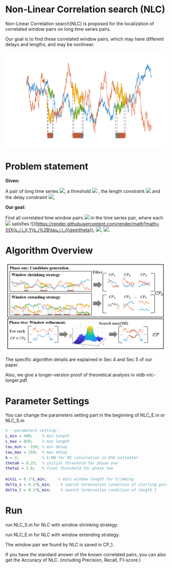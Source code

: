 # Non-Linear Correlation search (NLC)

Non-Linear Correlation search(NLC) is proposed for the localization of correlated window pairs on long time series pairs. 

Our goal is to find these correlated window pairs, which may have different delays and lengths, and may be nonlinear. 

<img src="https://github.com/zhxjz/NLC/blob/main/pics/problem.png" height="300"/>

# Problem statement

**Given:**

A pair of long time series ![](https://render.githubusercontent.com/render/math?math=(X,Y)), 
a threshold ![](https://render.githubusercontent.com/render/math?math=\theta) , 
the length constraint ![](https://render.githubusercontent.com/render/math?math=[L_{min},L_{max}]) 
and the delay constraint  ![](https://render.githubusercontent.com/render/math?math=[\tau_{min},\tau_{max}]), 

**Our goal:** 

Find all correlated time window pairs ![](https://render.githubusercontent.com/render/math?math=%5Cmathcal%7BCP%7D=%5C%7BCP_1,CP_2,%5Ccdots,%20CP_%7B%7C%5Cmathcal%7BCP%7D%7C%7D%5C%7D) in the time series pair, 
where each ![](https://render.githubusercontent.com/render/math?math={CP_i=<s_i,l_i,\tau_i>}) satisfies 
![](https://render.githubusercontent.com/render/math?math={I(X(s_i,l_i),Y(s_i%2B\tau_i,l_i)\geq\theta}),
![](https://render.githubusercontent.com/render/math?math=l_i\in[L_{min},L_{max}]),
![](https://render.githubusercontent.com/render/math?math=\tau_i\in[\tau_{min},\tau_{max}]).

# Algorithm Overview

<img src="https://github.com/zhxjz/NLC/blob/main/pics/overview.PNG"/>

The specific algorithm details are explained in Sec 4 and Sec 5 of our paper.

Also, we give a longer-version proof of theoretical analysis in vldb-nlc-longer.pdf.

# Parameter Settings

You can change the parameters setting part in the beginning of NLC_E.m or NLC_S.m

```matlab
% --parameters setting--
L_min = 400;    % min length
L_max = 850;    % max length
tau_min = -150; % min delay
tau_max = 150;  % max delay
k = 2;          % k-NN for MI calculation in KSG estimator
theta0 = 0.25;  % initial threshold for phase one
theta1 = 1.0;   % final threshold for phase two

miniL = 0.1*L_min;     % mini window length for trimming
delta_s = 0.1*L_min;    % search termination condition of starting point s
delta_l = 0.1*L_min;    % search termination condition of length l
```

# Run

run NLC_S.m for NLC with window shrinking strategy.

run NLC_E.m for NLC with window extending strategy.

The window pair we found by NLC is saved in CP_1.

If you have the standard answer of the known correlated pairs, you can also get the Accuracy of NLC. (including Precision, Recall, F1-score.) 